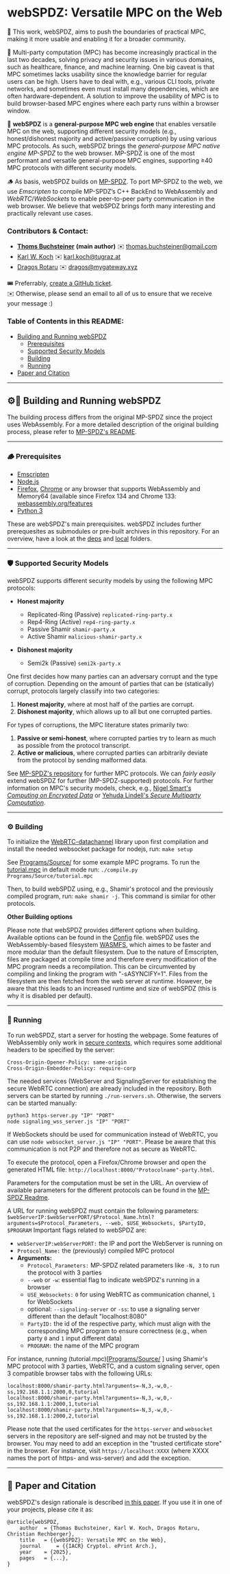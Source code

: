 # webSPDZ: Versatile MPC on the Web

🌄 This work, webSPDZ, aims to push the boundaries of practical MPC, <br>
making it more usable and enabling it for a broader community.

🙌 Multi-party computation (MPC) has become increasingly practical in the last two decades, solving privacy and security issues in
various domains, such as healthcare, finance, and machine learning. 
One big caveat is that MPC sometimes lacks usability since the knowledge barrier for regular users can be high. 
Users have to deal with, e.g., various CLI tools, private networks, and sometimes even must install many dependencies, which are often hardware-dependent.
A solution to improve the usability of MPC is to build browser-based MPC engines where each party runs within a browser window.

🌇 **webSPDZ** is a **general-purpose MPC web engine** that enables versatile MPC on the web, supporting different security models (e.g., honest/dishonest majority and active/passive corruption) by using various MPC protocols.
As such, webSPDZ brings the _general-purpose MPC native engine MP-SPDZ_ to the web browser.
MP-SPDZ is one of the most performant and versatile general-purpose MPC engines, supporting ≥40 MPC protocols with different security models.

🪵 As basis, webSPDZ builds on [MP-SPDZ](https://github.com/data61/MP-SPDZ). 
To port MP-SPDZ to the web, we use _Emscripten_ to compile MP-SPDZ’s C++ BackEnd to WebAssembly and _WebRTC_/_WebSockets_ to enable peer-to-peer party communication in the web browser. 
We believe that webSPDZ brings forth many interesting and practically relevant use cases. 

###  Contributors & Contact:
* **[Thoms Buchsteiner](https://github.com/tbuchs)** **(main author)** ✉️  thomas.buchsteiner@gmail.com
* [Karl W. Koch](https://gihub.com/kaydoubleu) ✉️  karl.koch@tugraz.at
* [Dragoș Rotaru](https://github.com/rdragos) ✉️  dragos@mygateway.xyz

🎟️ Preferrably, [create a GitHub ticket](https://github.com/tbuchs/webSPDZ/issues). <br>
✉️  Otherwise, please send an email to all of us to ensure that we receive your message :)


### Table of Contents in this README:
* [Building and Running webSPDZ](#building-and-running-webspdz)
  - [Prerequisites](#prerequisites)
  - [Supported Security Models](#supported-security-models)
  - [Building](#building)
  - [Running](#running)
* [Paper and Citation](#paper-and-citation)

___
## ⚙️🏃 Building and Running webSPDZ
The building process differs from the original MP-SPDZ since the project uses WebAssembly. For a more detailed description of the original building process, please refer to [MP-SPDZ's README](README_MPSPDZ.md).

___
### 🪵 Prerequisites
- [Emscripten](https://emscripten.org/docs/getting_started/downloads.html)
- [Node.js](https://nodejs.org/en/download/)
- [Firefox](https://www.mozilla.org/firefox/new/), [Chrome](https://www.google.com/intl/en_uk/chrome/) or any browser that supports WebAssembly and Memory64 (available since Firefox 134 and Chrome 133: [webassembly.org/features](https://webassembly.org/features/)
- [Python 3](https://www.python.org/downloads/)

These are webSPDZ's main prerequisites.
webSPDZ includes further prerequesites as submodules or pre-built archives in this repository. For an overview, have a look at the [deps](deps/) and [local](local/) folders.

___
### 🛡️ Supported Security Models
webSPDZ supports different security models by using the following MPC protocols:

* **Honest majority**
  - Replicated-Ring (Passive) `replicated-ring-party.x`
  - Rep4-Ring (Active) `rep4-ring-party.x`
  - Passive Shamir `shamir-party.x`
  - Active Shamir `malicious-shamir-party.x`

* **Dishonest majority**
  - Semi2k (Passive) `semi2k-party.x`

One first decides how many parties can an adversary corrupt and the type of corruption. 
Depending on the amount of parties that can be (statically) corrupt, protocols largely classify into two categories:
1. **Honest majority**, where at most half of the parties are corrupt.
2. **Dishonest majority**, which allows up to all but one corrupted parties.

For types of corruptions, the MPC literature states primarily two:
1. **Passive or semi-honest**, where corrupted parties try to learn as much as possible from the protocol transcript.
2. **Active or malicious**, where corrupted parties can arbitrarily deviate from the protocol by sending malformed data.

See [MP-SPDZ's repository](https:github.com/data61/MP-SPDZ) for further MPC protocols.
We can _fairly easily_ extend webSPDZ for further (MP-SPDZ-supported) protocols.
For further information on MPC's security models, check, e.g., [Nigel Smart's _Computing on Encrypted Data_](https://doi.org/10.1109/MSEC.2023.3279517) or [Yehuda Lindell's _Secure Multiparty Computation_](https://doi.org/10.1145/3387108).

___
### ⚙️ Building
To initialize the [WebRTC-datachannel](https://github.com/paullouisageneau/datachannel-wasm) library upon first compilation and install the needed websocket package for nodejs, run:
```make setup```

See [Programs/Source/](Programs/Source/) for some example MPC programs. To run the [tutorial.mpc](Programs/Source/tutorial.mpc) in default mode run:
```./compile.py Programs/Source/tutorial.mpc```

Then, to build webSPDZ using, e.g., Shamir's protocol and the previously compiled program, run: `make shamir -j`. 
This command is similar for other protocols.

**Other Building options**

Please note that webSPDZ provides different options when building. Available options can be found in the [Config](CONFIG) file.
webSPDZ uses the WebAssembly-based filesystem [WASMFS](https://emscripten.org/docs/api_reference/Filesystem-API.html#new-file-system-wasmfs), which aimes to be faster and more modular than the default filesystem. Due to the nature of Emscripten, files are packaged at compile time and therefore every modification of the MPC program needs a recompilation. This can be circumvented by compiling and linking the program with "-sASYNCIFY=1". Files from the filesystem are then fetched from the web server at runtime. However, be aware that this leads to an increased runtime and size of webSPDZ (this is why it is disabled per default). 

___
### 🏃 Running
To run webSPDZ, start a server for hosting the webpage. Some features of WebAssembly only work in [secure contexts](https://developer.mozilla.org/en-US/docs/Web/Security/Secure_Contexts), which requires some additional headers to be specified by the server:

```
Cross-Origin-Opener-Policy: same-origin
Cross-Origin-Embedder-Policy: require-corp
```
The needed services (WebServer and SignalingServer for establishing the secure WebRTC connection) are already included in the repository. Both servers can be started by running ```./run-servers.sh```.
Otherwise, the servers can be started manually:
```
python3 https-server.py "IP" "PORT"
node signaling_wss_server.js "IP" "PORT"
```

If WebSockets should be used for communication instead of WebRTC, you can use `node websocket_server.js "IP" "PORT"`. Please be aware that this communication is not P2P and therefore not as secure as WebRTC.

To execute the protocol, open a Firefox/Chrome browser and open the generated HTML file: `http://localhost:8000/"Protocolname"-party.html`.

Parameters for the computation must be set in the URL. An overview of available parameters for the different protocols can be found in the [MP-SPDZ Readme](README_MPSPDZ.md).

A URL for running webSPDZ must contain the following parameters: <br>
`$webServerIP:$webServerPORT/$Protocol_Name.html?arguments=$Protocol_Parameters, --web, $USE_Websockets, $PartyID, $PROGRAM`
Important flags related to webSPDZ are:
- `webServerIP:webServerPORT:` the IP and port the WebServer is running on
- `Protocol_Name:` the (previously) compiled MPC protocol
- **Arguments:**
  - `Protocol_Parameters:` MP-SPDZ related parameters like `-N, 3` to run the protocol with 3 parties
  - `--web` or `-w`: essential flag to indicate webSPDZ's running in a browser
  - `USE_Websockets:` `0` for using WebRTC as communication channel, `1` for WebSockets
  - optional: `--signaling-server` or `-ss`: to use a signaling server different than the default "localhost:8080"
  - `PartyID:` the id of the respective party, which must align with the corresponding MPC program to ensure correctness (e.g., when party `0` and `1` input different data)
  - `PROGRAM:` the name of the MPC program

For instance, running (tutorial.mpc)[[Programs/Source/](Programs/Source/tutorial.mpc) ] using Shamir's MPC protocol with 3 parties, WebRTC, and a custom signaling server, open 3 compatible browser tabs with the following URLs:
 ```
localhost:8000/shamir-party.html?arguments=-N,3,-w,0,-ss,192.168.1.1:2000,0,tutorial
localhost:8000/shamir-party.html?arguments=-N,3,-w,0,-ss,192.168.1.1:2000,1,tutorial
localhost:8000/shamir-party.html?arguments=-N,3,-w,0,-ss,192.168.1.1:2000,2,tutorial
 ```

Please note that the used certificates for the `https-server` and `websocket` servers in the repository are self-signed and may not be trusted by the browser. You may need to add an exception in the "trusted certificate store" in the browser. For instance, visit `https://localhost:XXXX` (where XXXX names the port of https- and wss-server) and add the exception.

___
## 📑 Paper and Citation

webSPDZ's design rationale is described [in this paper](https://eprint.iacr.org/).
If you use it in one of your projects, please cite it as:
```
@article{webSPDZ,
    author 	= {Thomas Buchsteiner, Karl W. Koch, Dragos Rotaru, Christian Rechberger},
    title 	= {{webSPDZ}: Versatile MPC on the Web},
    journal     = {{IACR} Cryptol. ePrint Arch.},
    year 	= {2025},
    pages	= {...},
}
```

<html> </html>
    <!-- booktitle 	= {Proceedings of the 2020 ACM SIGSAC Conference on Computer and Communications Security},-->
    <!-- doi 	= {10.1145/3372297.3417872}, -->
    <!--url 	= {https://doi.org/10.1145/3372297.3417872},-->
